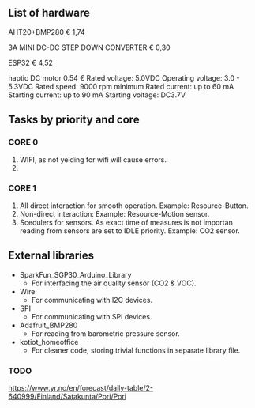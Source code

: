 ## List of hardware

AHT20+BMP280 € 1,74

 3A MINI DC-DC STEP DOWN CONVERTER € 0,30

 ESP32 € 4,52

 haptic DC motor 0.54 €
 Rated voltage: 5.0VDC
 Operating voltage: 3.0 - 5.3VDC 
 Rated speed: 9000 rpm minimum 
 Rated current: up to 60 mA 
 Starting current: up to 90 mA 
 Starting voltage: DC3.7V


 ## Tasks by priority and core

 ### CORE 0
 1. WIFI, as not yelding for wifi will cause errors.
 2. 

 ### CORE 1
 1. All direct interaction for smooth operation. Example: Resource-Button.
 2. Non-direct interaction: Example: Resource-Motion sensor.
 3. Scedulers for sensors. As exact time of measures is not importan reading from sensors are set to IDLE priority. Example: CO2 sensor.

## External libraries

- SparkFun_SGP30_Arduino_Library
    - For interfacing the air quality sensor (CO2 & VOC).
- Wire
    - For communicating with I2C devices.
- SPI
    - For communicating with SPI devices.
- Adafruit_BMP280
    - For reading from barometric pressure sensor.
- kotiot_homeoffice
    - For cleaner code, storing trivial functions in separate library file.

### TODO

https://www.yr.no/en/forecast/daily-table/2-640999/Finland/Satakunta/Pori/Pori
